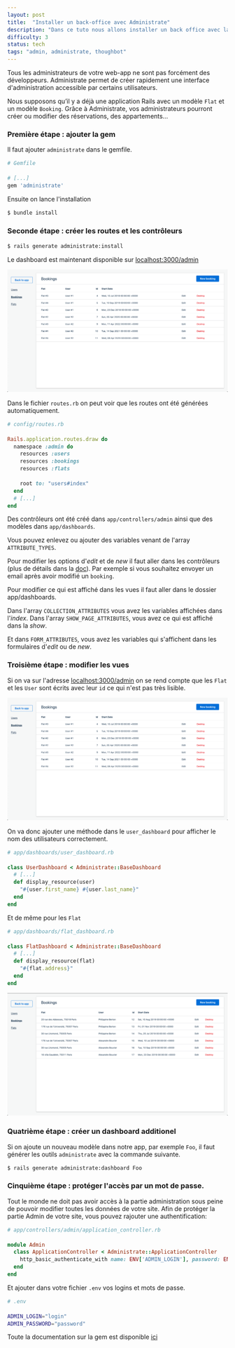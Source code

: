 ```yaml
---
layout: post
title:  "Installer un back-office avec Administrate"
description: "Dans ce tuto nous allons installer un back office avec la gem administrate."
difficulty: 3
status: tech
tags: "admin, administrate, thoughbot"
---
```


Tous les administrateurs de votre web-app ne sont pas forcément des développeurs. Administrate permet de créer rapidement une interface d'administration accessible par certains utilisateurs.

Nous supposons qu’il y a déjà une application Rails avec un modèle `Flat` et un modèle `Booking`. Grâce à Administrate, vos administrateurs pourront créer ou modifier des réservations, des appartements...

### Première étape : ajouter la gem

Il faut ajouter `administrate` dans le gemfile.

```ruby
# Gemfile

# [...]
gem 'administrate'
```

Ensuite on lance l'installation

```sh
$ bundle install
```

### Seconde étape : créer les routes et les contrôleurs

```sh
$ rails generate administrate:install
```

Le dashboard est maintenant disponible sur [localhost:3000/admin](localhost:3000/admin)

<img src="/images/posts/administrate/administrate-bookings-before.png" class="image" alt="administrate">

Dans le fichier `routes.rb` on peut voir que les routes ont été générées automatiquement.

```ruby
# config/routes.rb

Rails.application.routes.draw do
  namespace :admin do
    resources :users
    resources :bookings
    resources :flats

    root to: "users#index"
  end
  # [...]
end
```

Des contrôleurs ont été créé dans `app/controllers/admin` ainsi que des modèles dans `app/dashboards`.

Vous pouvez enlevez ou ajouter des variables venant de l'array `ATTRIBUTE_TYPES`.

Pour modifier les options d'*edit* et de *new* il faut aller dans les contrôleurs (plus de détails dans la [doc](https://administrate-prototype.herokuapp.com/customizing_controller_actions)). Par exemple si vous souhaitez envoyer un email après avoir modifié un `booking`.

Pour modifier ce qui est affiché dans les vues il faut aller dans le dossier app/dashboards.

Dans l'array `COLLECTION_ATTRIBUTES` vous avez les variables affichées dans l'*index*. Dans l'array `SHOW_PAGE_ATTRIBUTES`, vous avez ce qui est affiché dans la *show*.

Et dans `FORM_ATTRIBUTES`, vous avez les variables qui s'affichent dans les formulaires d'*edit* ou de *new*.


### Troisième étape : modifier les vues

Si on va sur l'adresse [localhost:3000/admin](localhost:3000/admin) on se rend compte que les `Flat` et les `User` sont écrits avec leur `id` ce qui n'est pas très lisible.

<img src="/images/posts/administrate/administrate-bookings-before.png" class="image" alt="administrate">

On va donc ajouter une méthode dans le `user_dashboard` pour afficher le nom des utilisateurs correctement.

```ruby
# app/dashboards/user_dashboard.rb

class UserDashboard < Administrate::BaseDashboard
  # [...]
  def display_resource(user)
    "#{user.first_name} #{user.last_name}"
  end
end
```

Et de même pour les `Flat`

```ruby
# app/dashboards/flat_dashboard.rb

class FlatDashboard < Administrate::BaseDashboard
  # [...]
  def display_resource(flat)
    "#{flat.address}"
  end
end
```

<img src="/images/posts/administrate/administrate-bookings-after.png" class="image" alt="administrate">

### Quatrième étape : créer un dashboard additionel

Si on ajoute un nouveau modèle dans notre app, par exemple `Foo`, il faut générer les outils `administrate` avec la commande suivante.

```sh
$ rails generate administrate:dashboard Foo
```

### Cinquième étape : protéger l'accès par un mot de passe.

Tout le monde ne doit pas avoir accès à la partie administration sous peine de pouvoir modifier toutes les données de votre site. Afin de protéger la partie Admin de votre site, vous pouvez rajouter une authentification:

```ruby
# app/controllers/admin/application_controller.rb

module Admin
  class ApplicationController < Administrate::ApplicationController
    http_basic_authenticate_with name: ENV['ADMIN_LOGIN'], password: ENV['ADMIN_PASSWORD']
  end
end
```

Et ajouter dans votre fichier `.env` vos logins et mots de passe.

```sh
# .env

ADMIN_LOGIN="login"
ADMIN_PASSWORD="password"
```

Toute la documentation sur la gem est disponible [ici](https://administrate-prototype.herokuapp.com/)
